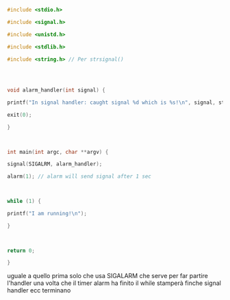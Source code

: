 ```c
#include <stdio.h>

#include <signal.h>

#include <unistd.h>

#include <stdlib.h>

#include <string.h> // Per strsignal()

  
  

void alarm_handler(int signal) {

printf("In signal handler: caught signal %d which is %s!\n", signal, strsignal(signal));

exit(0);

}

  

int main(int argc, char **argv) {

signal(SIGALRM, alarm_handler);

alarm(1); // alarm will send signal after 1 sec

  

while (1) {

printf("I am running!\n");

}

  

return 0;

}
```
uguale a quello prima solo che usa SIGALARM che serve per far partire l'handler una volta che il timer alarm ha finito
il while stamperà finche signal handler ecc terminano
